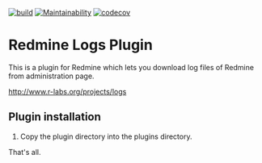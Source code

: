 [![build](https://github.com/haru/redmine_logs/actions/workflows/build.yml/badge.svg)](https://github.com/haru/redmine_logs/actions/workflows/build.yml)
[![Maintainability](https://api.codeclimate.com/v1/badges/3fb10c5b2245dd4647e5/maintainability)](https://codeclimate.com/github/haru/redmine_logs/maintainability)
[![codecov](https://codecov.io/gh/haru/redmine_logs/branch/develop/graph/badge.svg?token=SKAL5GLHIX)](https://codecov.io/gh/haru/redmine_logs)

# Redmine Logs Plugin

This is a plugin for Redmine which lets you download log files of Redmine from administration page.

http://www.r-labs.org/projects/logs

## Plugin installation

1. Copy the plugin directory into the plugins directory.

That's all.

